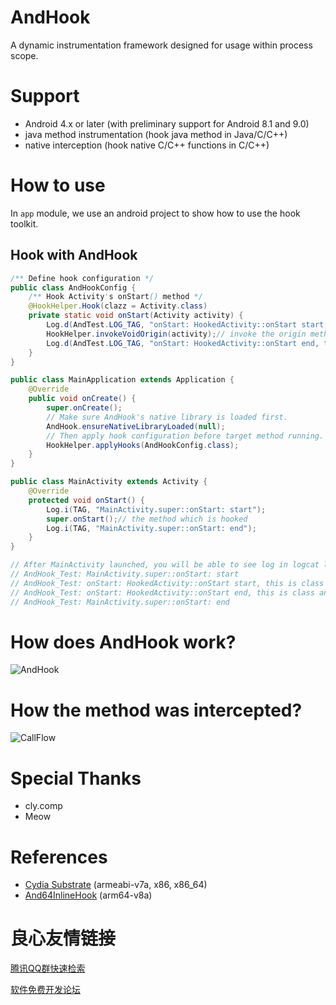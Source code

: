 # AndHook
A dynamic instrumentation framework designed for usage within process scope.

# Support
- Android 4.x or later (with preliminary support for Android 8.1 and 9.0)
- java method instrumentation (hook java method in Java/C/C++)
- native interception (hook native C/C++ functions in C/C++)

# How to use

In `app` module, we use an android project to show how to use the hook toolkit.

## Hook with AndHook

```java
/** Define hook configuration */
public class AndHookConfig {
    /** Hook Activity's onStart() method */
    @HookHelper.Hook(clazz = Activity.class)
    private static void onStart(Activity activity) {
        Log.d(AndTest.LOG_TAG, "onStart: HookedActivity::onStart start, this is " + activity.getClass());
        HookHelper.invokeVoidOrigin(activity);// invoke the origin method
        Log.d(AndTest.LOG_TAG, "onStart: HookedActivity::onStart end, this is " + activity.getClass());
    }
}

public class MainApplication extends Application {
    @Override
    public void onCreate() {
        super.onCreate();
        // Make sure AndHook's native library is loaded first.
        AndHook.ensureNativeLibraryLoaded(null);
        // Then apply hook configuration before target method running.
        HookHelper.applyHooks(AndHookConfig.class);
    }
}

public class MainActivity extends Activity {
    @Override
    protected void onStart() {
        Log.i(TAG, "MainActivity.super::onStart: start");
        super.onStart();// the method which is hooked
        Log.i(TAG, "MainActivity.super::onStart: end");
    }
}

// After MainActivity launched, you will be able to see log in logcat like:
// AndHook_Test: MainActivity.super::onStart: start
// AndHook_Test: onStart: HookedActivity::onStart start, this is class andhook.test.ui.MainActivity
// AndHook_Test: onStart: HookedActivity::onStart end, this is class andhook.test.ui.MainActivity
// AndHook_Test: MainActivity.super::onStart: end
```

# How does AndHook work?
![AndHook](https://github.com/Rprop/AndHook/raw/master/AndHook.png)

# How the method was intercepted?
![CallFlow](https://github.com/Rprop/AndHook/raw/master/CallFlow.png)

# Special Thanks
- cly.comp
- Meow

# References
- [Cydia Substrate](https://github.com/Rprop/AndHook/tree/6cca8575771d13cbe3907442e4ed6808381b6fd5/jni/utils/Substrate) (armeabi-v7a, x86, x86_64)
- [And64InlineHook](https://github.com/Rprop/And64InlineHook) (arm64-v8a)


 # 良心友情链接

[腾讯QQ群快速检索](http://u.720life.cn/s/8cf73f7c)

[软件免费开发论坛](http://u.720life.cn/s/bbb01dc0)